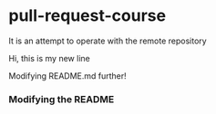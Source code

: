 # pull-request-course


It is an attempt to operate with the remote repository


Hi, this is my new line

Modifying README.md further!


### Modifying the README


